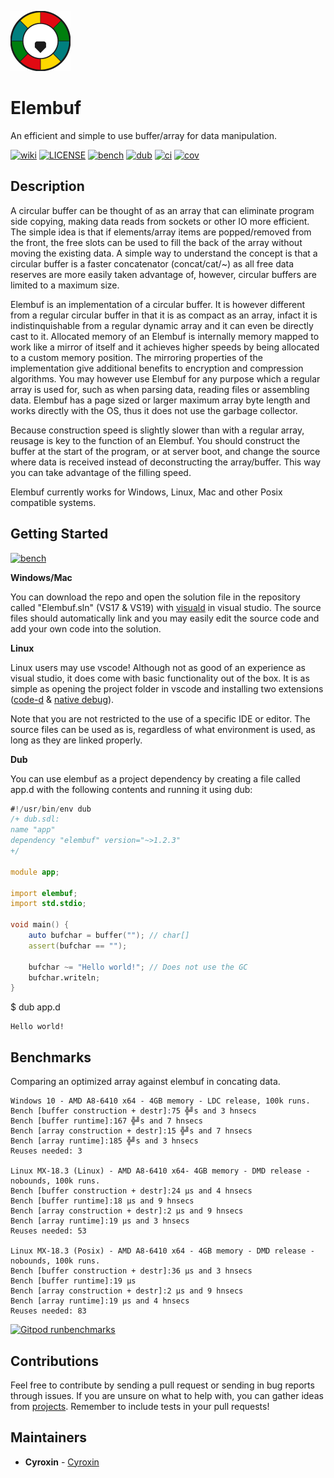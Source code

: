 
[![logo](logotiny.png)]()

# Elembuf
An efficient and simple to use buffer/array for data manipulation.

[![wiki](https://img.shields.io/badge/​-Circular%20buffer-9cf?logo=Wikipedia)](https://en.wikipedia.org/wiki/Circular_buffer)
[![LICENSE](https://img.shields.io/github/license/Cyroxin/Elembuf)](LICENSE)
[![bench](https://img.shields.io/badge/benchmarks-%20-brightgreen?logo=fastly)](https://github.com/Cyroxin/Elembuf#benchmarks)
[![dub](https://img.shields.io/dub/v/elembuf?color=light%20green&logoColor=light%20green)](https://code.dlang.org/packages/elembuf)
[![ci](https://travis-ci.com/Cyroxin/Elembuf.svg?branch=master)](https://travis-ci.com/github/Cyroxin/Elembuf)
[![cov](https://img.shields.io/codecov/c/github/Cyroxin/Elembuf)](https://codecov.io/gh/Cyroxin/Elembuf)



## Description
A circular buffer can be thought of as an array that can eliminate program side copying, making data reads from sockets or other IO more efficient. The simple idea is that if elements/array items are popped/removed from the front, the free slots can be used to fill the back of the array without moving the existing data. A simple way to understand the concept is that a circular buffer is a faster concatenator (concat/cat/~) as all free data reserves are more easily taken advantage of, however, circular buffers are limited to a maximum size.

Elembuf is an implementation of a circular buffer. It is however different from a regular circular buffer in that it is as compact as an array, infact it is indistinquishable from a regular dynamic array and it can even be directly cast to it. Allocated memory of an Elembuf is internally memory mapped to work like a mirror of itself and it achieves higher speeds by being allocated to a custom memory position. The mirroring properties of the implementation give additional benefits to encryption and compression algorithms. You may however use Elembuf for any purpose which a regular array is used for, such as when parsing data, reading files or assembling data. Elembuf has a page sized or larger maximum array byte length and works directly with the OS, thus it does not use the garbage collector.

Because construction speed is slightly slower than with a regular array, reusage is key to the function of an Elembuf. You should construct the buffer at the start of the program, or at server boot, and change the source where data is received instead of deconstructing the array/buffer. This way you can take advantage of the filling speed.

Elembuf currently works for Windows, Linux, Mac and other Posix compatible systems. 


## Getting Started
 
[![bench](https://img.shields.io/badge/-documentation-dimgrey?style=for-the-badge&logo=Read%20the%20Docs&logoColor=brown)](https://cyroxin.github.io/Elembuf/index.html)

**Windows/Mac**

You can download the repo and open the solution file in the repository called "Elembuf.sln" (VS17 & VS19) with [visuald](https://github.com/dlang/visuald) in visual studio. The source files should automatically link and you may easily edit the source code and add your own code into the solution.

**Linux**

Linux users may use vscode! Although not as good of an experience as visual studio, it does come with basic functionality out of the box. It is as simple as opening the project folder in vscode and installing two extensions ([code-d](https://open-vsx.org/extension/webfreak/code-d) & [native debug](https://open-vsx.org/extension/webfreak/debug)).

Note that you are not restricted to the use of a specific IDE or editor. The source files can be used as is, regardless of what environment is used, as long as they are linked properly.

**Dub**

You can use elembuf as a project dependency by creating a file called app.d with the following contents and running it using dub:

```` D
#!/usr/bin/env dub
/+ dub.sdl:
name "app"
dependency "elembuf" version="~>1.2.3"
+/

module app;

import elembuf;
import std.stdio;

void main() {
    auto bufchar = buffer(""); // char[]
    assert(bufchar == "");
  
    bufchar ~= "Hello world!"; // Does not use the GC
    bufchar.writeln;
}

````
$ dub app.d

    Hello world!
    

## Benchmarks

Comparing an optimized array against elembuf in concating data. 

    Windows 10 - AMD A8-6410 x64 - 4GB memory - LDC release, 100k runs.
	Bench [buffer construction + destr]:75 ╬╝s and 3 hnsecs
	Bench [buffer runtime]:167 ╬╝s and 7 hnsecs
	Bench [array construction + destr]:15 ╬╝s and 7 hnsecs
	Bench [array runtime]:185 ╬╝s and 3 hnsecs
	Reuses needed: 3
    
	Linux MX-18.3 (Linux) - AMD A8-6410 x64- 4GB memory - DMD release -nobounds, 100k runs.
	Bench [buffer construction + destr]:24 μs and 4 hnsecs
	Bench [buffer runtime]:18 μs and 9 hnsecs
	Bench [array construction + destr]:2 μs and 9 hnsecs
	Bench [array runtime]:19 μs and 3 hnsecs
	Reuses needed: 53
    
	Linux MX-18.3 (Posix) - AMD A8-6410 x64 - 4GB memory - DMD release -nobounds, 100k runs.
	Bench [buffer construction + destr]:36 μs and 3 hnsecs
	Bench [buffer runtime]:19 μs
	Bench [array construction + destr]:2 μs and 9 hnsecs
	Bench [array runtime]:19 μs and 4 hnsecs
	Reuses needed: 83
    

[![Gitpod runbenchmarks](https://img.shields.io/badge/Gitpod-run%20in%20browser-blue?logo=gitpod)](https://gitpod.io/#https://github.com/Cyroxin/Elembuf)

## Contributions

Feel free to contribute by sending a pull request or sending in bug reports through issues. If you are unsure on what to help with, you can gather ideas from [projects](https://github.com/Cyroxin/Elembuf/projects). Remember to include tests in your pull requests!

## Maintainers

* **Cyroxin** - [Cyroxin](https://github.com/cyroxin)

